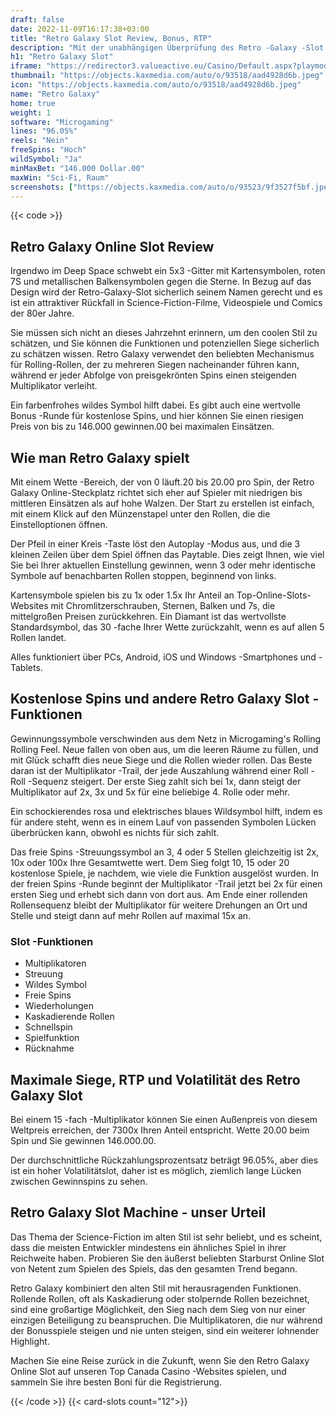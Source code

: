 ```yaml
---
draft: false
date: 2022-11-09T16:17:38+03:00
title: "Retro Galaxy Slot Review, Bonus, RTP"
description: "Mit der unabhängigen Überprüfung des Retro -Galaxy -Slot vom Microgaming können Sie kostenlos oder echtes Geld spielen und hier einen Bonus erhalten!"
h1: "Retro Galaxy Slot"
iframe: "https://redirector3.valueactive.eu/Casino/Default.aspx?playmode=demo&gameid=retroGalaxyDesktop&showva=help&ul=en&applicationid=4123&serverid=16645"
thumbnail: "https://objects.kaxmedia.com/auto/o/93518/aad4928d6b.jpeg"
icon: "https://objects.kaxmedia.com/auto/o/93518/aad4928d6b.jpeg"
name: "Retro Galaxy"
home: true
weight: 1
software: "Microgaming"
lines: "96.05%"
reels: "Nein"
freeSpins: "Hoch"
wildSymbol: "Ja"
minMaxBet: "146.000 Dollar.00"
maxWin: "Sci-Fi, Raum"
screenshots: ["https://objects.kaxmedia.com/auto/o/93523/9f3527f5bf.jpeg"]
---
```


{{< code >}}<h2>Retro Galaxy Online Slot Review</h2><p>Irgendwo im Deep Space schwebt ein 5x3 -Gitter mit Kartensymbolen, roten 7S und metallischen Balkensymbolen gegen die Sterne. In Bezug auf das Design wird der Retro-Galaxy-Slot sicherlich seinem Namen gerecht und es ist ein attraktiver Rückfall in Science-Fiction-Filme, Videospiele und Comics der 80er Jahre.</p><p>Sie müssen sich nicht an dieses Jahrzehnt erinnern, um den coolen Stil zu schätzen, und Sie können die Funktionen und potenziellen Siege sicherlich zu schätzen wissen. Retro Galaxy verwendet den beliebten Mechanismus für Rolling-Rollen, der zu mehreren Siegen nacheinander führen kann, während er jeder Abfolge von preisgekrönten Spins einen steigenden Multiplikator verleiht.</p><p>Ein farbenfrohes wildes Symbol hilft dabei. Es gibt auch eine wertvolle Bonus -Runde für kostenlose Spins, und hier können Sie einen riesigen Preis von bis zu 146.000 gewinnen.00 bei maximalen Einsätzen.</p><h2>Wie man Retro Galaxy spielt</h2><p>Mit einem Wette -Bereich, der von 0 läuft.20 bis 20.00 pro Spin, der Retro Galaxy Online-Steckplatz richtet sich eher auf Spieler mit niedrigen bis mittleren Einsätzen als auf hohe Walzen. Der Start zu erstellen ist einfach, mit einem Klick auf den Münzenstapel unter den Rollen, die die Einstelloptionen öffnen.</p><p>Der Pfeil in einer Kreis -Taste löst den Autoplay -Modus aus, und die 3 kleinen Zeilen über dem Spiel öffnen das Paytable. Dies zeigt Ihnen, wie viel Sie bei Ihrer aktuellen Einstellung gewinnen, wenn 3 oder mehr identische Symbole auf benachbarten Rollen stoppen, beginnend von links.</p><p>Kartensymbole spielen bis zu 1x oder 1.5x Ihr Anteil an Top-Online-Slots-Websites mit Chromlitzerschrauben, Sternen, Balken und 7s, die mittelgroßen Preisen zurückkehren. Ein Diamant ist das wertvollste Standardsymbol, das 30 -fache Ihrer Wette zurückzahlt, wenn es auf allen 5 Rollen landet.</p><p>Alles funktioniert über PCs, Android, iOS und Windows -Smartphones und -Tablets.</p><h2>Kostenlose Spins und andere Retro Galaxy Slot -Funktionen</h2><p>Gewinnungssymbole verschwinden aus dem Netz in Microgaming's Rolling Rolling Feel. Neue fallen von oben aus, um die leeren Räume zu füllen, und mit Glück schafft dies neue Siege und die Rollen wieder rollen. Das Beste daran ist der Multiplikator -Trail, der jede Auszahlung während einer Roll -Roll -Sequenz steigert. Der erste Sieg zahlt sich bei 1x, dann steigt der Multiplikator auf 2x, 3x und 5x für eine beliebige 4. Rolle oder mehr.</p><p>Ein schockierendes rosa und elektrisches blaues Wildsymbol hilft, indem es für andere steht, wenn es in einem Lauf von passenden Symbolen Lücken überbrücken kann, obwohl es nichts für sich zahlt.</p><p>Das freie Spins -Streuungssymbol an 3, 4 oder 5 Stellen gleichzeitig ist 2x, 10x oder 100x Ihre Gesamtwette wert. Dem Sieg folgt 10, 15 oder 20 kostenlose Spiele, je nachdem, wie viele die Funktion ausgelöst wurden. In der freien Spins -Runde beginnt der Multiplikator -Trail jetzt bei 2x für einen ersten Sieg und erhebt sich dann von dort aus. Am Ende einer rollenden Rollensequenz bleibt der Multiplikator für weitere Drehungen an Ort und Stelle und steigt dann auf mehr Rollen auf maximal 15x an.</p><h3>
Slot -Funktionen</h3><ul>
<li></span>
Multiplikatoren</li>
<li></span>
Streuung</li>
<li></span>
Wildes Symbol</li>
<li></span>
Freie Spins</li>
<li></span>
Wiederholungen</li>
<li></span>
Kaskadierende Rollen</li>
<li></span>
Schnellspin</li>
<li></span>
Spielfunktion</li>
<li></span>
Rücknahme</li></ul><h2>Maximale Siege, RTP und Volatilität des Retro Galaxy Slot</h2><p>Bei einem 15 -fach -Multiplikator können Sie einen Außenpreis von diesem Weltpreis erreichen, der 7300x Ihren Anteil entspricht. Wette 20.00 beim Spin und Sie gewinnen 146.000.00.</p><p>Der durchschnittliche Rückzahlungsprozentsatz beträgt 96.05%, aber dies ist ein hoher Volatilitätslot, daher ist es möglich, ziemlich lange Lücken zwischen Gewinnspins zu sehen.</p><h2>Retro Galaxy Slot Machine - unser Urteil</h2><p>Das Thema der Science-Fiction im alten Stil ist sehr beliebt, und es scheint, dass die meisten Entwickler mindestens ein ähnliches Spiel in ihrer Reichweite haben. Probieren Sie den äußerst beliebten Starburst Online Slot von Netent zum Spielen des Spiels, das den gesamten Trend begann.</p><p>Retro Galaxy kombiniert den alten Stil mit herausragenden Funktionen. Rollende Rollen, oft als Kaskadierung oder stolpernde Rollen bezeichnet, sind eine großartige Möglichkeit, den Sieg nach dem Sieg von nur einer einzigen Beteiligung zu beanspruchen. Die Multiplikatoren, die nur während der Bonusspiele steigen und nie unten steigen, sind ein weiterer lohnender Highlight.</p><p>Machen Sie eine Reise zurück in die Zukunft, wenn Sie den Retro Galaxy Online Slot auf unseren Top Canada Casino -Websites spielen, und sammeln Sie ihre besten Boni für die Registrierung.</p>{{< /code >}}
{{< card-slots count="12">}}